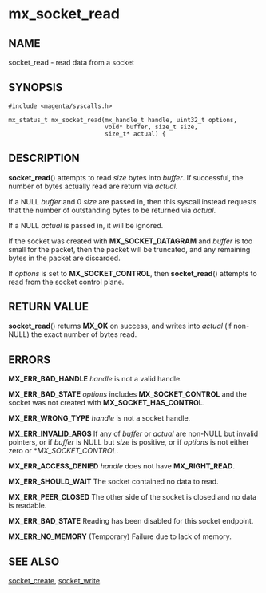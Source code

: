 # mx_socket_read

## NAME

socket_read - read data from a socket

## SYNOPSIS

```
#include <magenta/syscalls.h>

mx_status_t mx_socket_read(mx_handle_t handle, uint32_t options,
                           void* buffer, size_t size,
                           size_t* actual) {
```

## DESCRIPTION

**socket_read**() attempts to read *size* bytes into *buffer*. If
successful, the number of bytes actually read are return via
*actual*.

If a NULL *buffer* and 0 *size* are passed in, then this syscall
instead requests that the number of outstanding bytes to be returned
via *actual*.

If a NULL *actual* is passed in, it will be ignored.

If the socket was created with **MX_SOCKET_DATAGRAM** and *buffer*
is too small for the packet, then the packet will be truncated,
and any remaining bytes in the packet are discarded.

If *options* is set to **MX_SOCKET_CONTROL**, then **socket_read**()
attempts to read from the socket control plane.

## RETURN VALUE

**socket_read**() returns **MX_OK** on success, and writes into
*actual* (if non-NULL) the exact number of bytes read.

## ERRORS

**MX_ERR_BAD_HANDLE**  *handle* is not a valid handle.

**MX_ERR_BAD_STATE** *options* includes **MX_SOCKET_CONTROL** and the
socket was not created with **MX_SOCKET_HAS_CONTROL**.

**MX_ERR_WRONG_TYPE**  *handle* is not a socket handle.

**MX_ERR_INVALID_ARGS** If any of *buffer* or *actual* are non-NULL
but invalid pointers, or if *buffer* is NULL but *size* is positive,
or if *options* is not either zero or **MX_SOCKET_CONTROL*.

**MX_ERR_ACCESS_DENIED**  *handle* does not have **MX_RIGHT_READ**.

**MX_ERR_SHOULD_WAIT**  The socket contained no data to read.

**MX_ERR_PEER_CLOSED**  The other side of the socket is closed and no data is
readable.

**MX_ERR_BAD_STATE**  Reading has been disabled for this socket endpoint.

**MX_ERR_NO_MEMORY**  (Temporary) Failure due to lack of memory.

## SEE ALSO

[socket_create](socket_create.md),
[socket_write](socket_write.md).
